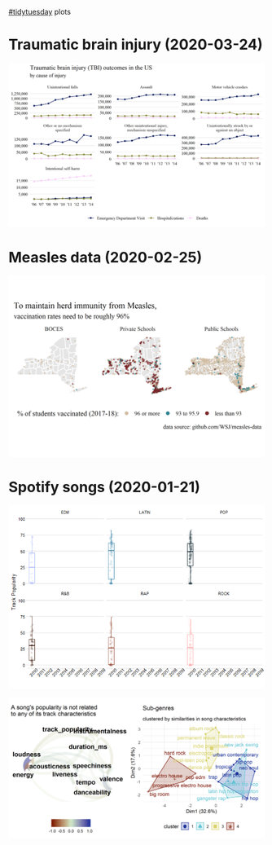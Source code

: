 [#tidytuesday](https://github.com/rfordatascience/tidytuesday) plots  

# Traumatic brain injury (2020-03-24)
![](plots/2020-03-24-tbi/tbi-causes.png)  

# Measles data (2020-02-25)

![](plots/2020-02-25-measles/ny-rates.png)  


# Spotify songs (2020-01-21)  

![](docs/animate/spotify-unnamed-chunk-1-1.gif)  

![](plots/2020-01-21-spotify/patch_one.png)
